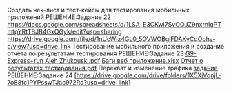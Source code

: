 Создать чек-лист и тест-кейсы для тестирования мобильных приложений
РЕШЕНИЕ:Задание 22 https://docs.google.com/spreadsheets/d/1LSA_E3CKwi7SvOQJZ9nxrnlqPTmtpYRtTBJB4GxQGyk/edit?usp=sharing
https://drive.google.com/file/d/1nUcWIz4GL0_5OVWOBgjFDAKyCqOohy-c/view?usp=drive_link
Тестирование мобильного приложения и создание отчета по результатам тестирования 
РЕШЕНИЕ:Задание 23 [G9-Express+run Aleh Zhukouski.pdf](https://github.com/user-attachments/files/18629514/G9-Express%2Brun.Aleh.Zhukouski.pdf) [Баги веб приложение.xlsx](https://github.com/user-attachments/files/18629515/default.xlsx)
[Отчет о результатах тестирования.pdf](https://github.com/user-attachments/files/18631628/default.pdf)
Перехват и изменение трафика [задание](https://docs.google.com/document/d/12T7i_gbr_rViY8cmWmQ8Nud1ocOGsQFuAAGRC5ZWu0c/edit?usp=sharing)
РЕШЕНИЕ:Задание 24 [https://drive.google.com/drive/folders/1X5XjVqnjL-7o88fc1PYPsswTJac972Ro?usp=drive_link]


